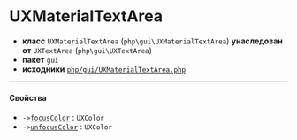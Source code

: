 # UXMaterialTextArea

- **класс** `UXMaterialTextArea` (`php\gui\UXMaterialTextArea`) **унаследован от** `UXTextArea` (`php\gui\UXTextArea`)
- **пакет** `gui`
- **исходники** [`php/gui/UXMaterialTextArea.php`](./src/main/resources/JPHP-INF/sdk/php/gui/UXMaterialTextArea.php)


---

#### Свойства

- `->`[`focusColor`](#prop-focuscolor) : `UXColor`
- `->`[`unfocusColor`](#prop-unfocuscolor) : `UXColor`